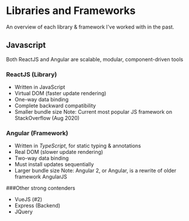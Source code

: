# Libraries and Frameworks
An overview of each library & framework I've worked with in the past.

## Javascript
Both ReactJS and Angular are scalable, modular, component-driven tools

### ReactJS (Library)
- Written in JavaScript
- Virtual DOM (faster update rendering)
- One-way data binding
- Complete backward compatibility
- Smaller bundle size
Note: Current most popular JS framework on StackOverflow (Aug 2020)

### Angular (Framework)
- Written in *TypeScript*, for static typing & annotations
- Real DOM (slower update rendering)
- Two-way data binding
- Must install updates sequentially
- Larger bundle size
Note: Angular 2, or Angular, is a rewrite of older framework AngularJS

###Other strong contenders
- VueJS (\#2)
- Express (Backend)
- JQuery
